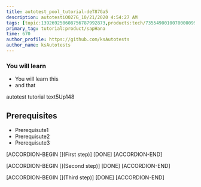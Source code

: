 ```yaml
---
title: autotest_pool_tutorial-deT87Ga5
description: autotestiO027G_10/21/2020 4:54:27 AM
tags: [topic:139269250608756787992873,products:tech/73554900100700000996,tutorial:experience/advanced]
primary_tag: tutorial:product/sapHana
time: 670
author_profile: https://github.com/ksAutotests
author_name: ksAutotests
---
```

### You will learn
- You will learn this
- and that

autotest tutorial text5Up148

## Prerequisites
- Prerequisute1
- Prerequisute2
- Prerequisute3

[ACCORDION-BEGIN [](First step)]
[DONE]
[ACCORDION-END]

[ACCORDION-BEGIN [](Second step)]
[DONE]
[ACCORDION-END]

[ACCORDION-BEGIN [](Third step)]
[DONE]
[ACCORDION-END]

